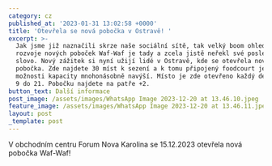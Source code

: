 ```yaml
---
category: cz
published_at: '2023-01-31 13:02:58 +0000'
title: 'Otevřela se nová pobočka v Ostravě! '
excerpt: >-
  Jak jsme již naznačili skrze naše sociální sítě, tak velký boom ohledně
  rozvoje nových poboček Waf-Waf je tady a zcela jistě neřekl své poslední
  slovo. Nový zážitek si nyní užijí lidé v Ostravě, kde se otevřela nová
  pobočka. Zde najdete 30 míst k sezení a k tomu připojený foodcourt jenž
  možnosti kapacity mnohonásobně navýší. Místo je zde otevřeno každý den a to od
  9 do 21. Pobočku najdete na patře +2. 
button_text: Další informace
post_image: /assets/images/WhatsApp Image 2023-12-20 at 13.46.10.jpeg
feature_image: /assets/images/WhatsApp Image 2023-12-20 at 13.46.11.jpeg
layout: post
_template: post
---
```


V obchodním centru Forum Nova Karolina se 15.12.2023 otevřela nová pobočka Waf-Waf! 
